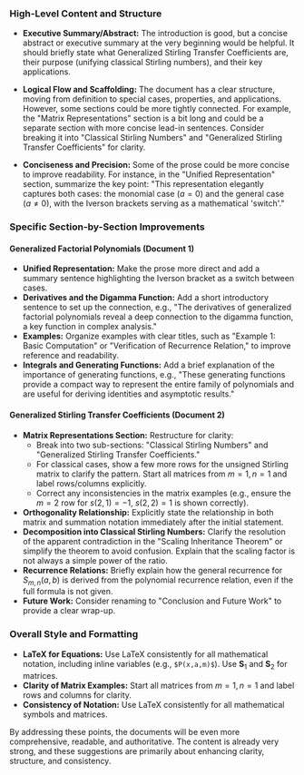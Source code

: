 ### High-Level Content and Structure

* **Executive Summary/Abstract:** The introduction is good, but a concise abstract or executive summary at the very beginning would be helpful. It should briefly state what Generalized Stirling Transfer Coefficients are, their purpose (unifying classical Stirling numbers), and their key applications.

* **Logical Flow and Scaffolding:** The document has a clear structure, moving from definition to special cases, properties, and applications. However, some sections could be more tightly connected. For example, the "Matrix Representations" section is a bit long and could be a separate section with more concise lead-in sentences. Consider breaking it into "Classical Stirling Numbers" and "Generalized Stirling Transfer Coefficients" for clarity.

* **Conciseness and Precision:** Some of the prose could be more concise to improve readability. For instance, in the "Unified Representation" section, summarize the key point: "This representation elegantly captures both cases: the monomial case ($a=0$) and the general case ($a \neq 0$), with the Iverson brackets serving as a mathematical 'switch'."

### Specific Section-by-Section Improvements

#### Generalized Factorial Polynomials (Document 1)

* **Unified Representation:** Make the prose more direct and add a summary sentence highlighting the Iverson bracket as a switch between cases.
* **Derivatives and the Digamma Function:** Add a short introductory sentence to set up the connection, e.g., "The derivatives of generalized factorial polynomials reveal a deep connection to the digamma function, a key function in complex analysis."
* **Examples:** Organize examples with clear titles, such as "Example 1: Basic Computation" or "Verification of Recurrence Relation," to improve reference and readability.
* **Integrals and Generating Functions:** Add a brief explanation of the importance of generating functions, e.g., "These generating functions provide a compact way to represent the entire family of polynomials and are useful for deriving identities and asymptotic results."

#### Generalized Stirling Transfer Coefficients (Document 2)

* **Matrix Representations Section:** Restructure for clarity:
    * Break into two sub-sections: "Classical Stirling Numbers" and "Generalized Stirling Transfer Coefficients."
    * For classical cases, show a few more rows for the unsigned Stirling matrix to clarify the pattern. Start all matrices from $m=1, n=1$ and label rows/columns explicitly.
    * Correct any inconsistencies in the matrix examples (e.g., ensure the $m=2$ row for $s(2,1)=-1$, $s(2,2)=1$ is shown correctly).
* **Orthogonality Relationship:** Explicitly state the relationship in both matrix and summation notation immediately after the initial statement.
* **Decomposition into Classical Stirling Numbers:** Clarify the resolution of the apparent contradiction in the "Scaling Inheritance Theorem" or simplify the theorem to avoid confusion. Explain that the scaling factor is not always a simple power of the ratio.
* **Recurrence Relations:** Briefly explain how the general recurrence for $S_{m,n}(a,b)$ is derived from the polynomial recurrence relation, even if the full formula is not given.
* **Future Work:** Consider renaming to "Conclusion and Future Work" to provide a clear wrap-up.

### Overall Style and Formatting

* **LaTeX for Equations:** Use LaTeX consistently for all mathematical notation, including inline variables (e.g., `$P(x,a,m)$`). Use $\mathbf{S}_1$ and $\mathbf{S}_2$ for matrices.
* **Clarity of Matrix Examples:** Start all matrices from $m=1, n=1$ and label rows and columns for clarity.
* **Consistency of Notation:** Use LaTeX consistently for all mathematical symbols and matrices.

By addressing these points, the documents will be even more comprehensive, readable, and authoritative. The content is already very strong, and these suggestions are primarily about enhancing clarity, structure, and consistency.